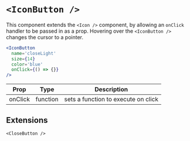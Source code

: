 # `<IconButton />`

This component extends the `<Icon />` component, by allowing an `onClick` handler to be passed in as a prop. Hovering over the `<IconButton />` changes the cursor to a pointer.

```.jsx
<IconButton
  name='closeLight'
  size={14}
  color='blue'
  onClick={() => {}}
/>
```

Prop | Type | Description
---|---|---
onClick | function | sets a function to execute on click

## Extensions

`<CloseButton />`
